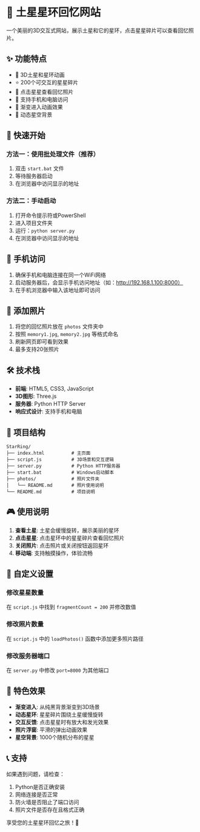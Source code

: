 # 🌟 土星星环回忆网站

一个美丽的3D交互式网站，展示土星和它的星环，点击星星碎片可以查看回忆照片。

## ✨ 功能特点

- 🌌 3D土星和星环动画
- ⭐ 200个可交互的星星碎片
- 📸 点击星星查看回忆照片
- 📱 支持手机和电脑访问
- 🎨 渐变进入动画效果
- 🌟 动态星空背景

## 🚀 快速开始

### 方法一：使用批处理文件（推荐）
1. 双击 `start.bat` 文件
2. 等待服务器启动
3. 在浏览器中访问显示的地址

### 方法二：手动启动
1. 打开命令提示符或PowerShell
2. 进入项目文件夹
3. 运行：`python server.py`
4. 在浏览器中访问显示的地址

## 📱 手机访问

1. 确保手机和电脑连接在同一个WiFi网络
2. 启动服务器后，会显示手机访问地址（如：http://192.168.1.100:8000）
3. 在手机浏览器中输入该地址即可访问

## 📸 添加照片

1. 将您的回忆照片放在 `photos` 文件夹中
2. 按照 `memory1.jpg`, `memory2.jpg` 等格式命名
3. 刷新网页即可看到效果
4. 最多支持20张照片

## 🛠️ 技术栈

- **前端**: HTML5, CSS3, JavaScript
- **3D图形**: Three.js
- **服务器**: Python HTTP Server
- **响应式设计**: 支持手机和电脑

## 📁 项目结构

```
StarRing/
├── index.html          # 主页面
├── script.js           # 3D场景和交互逻辑
├── server.py           # Python HTTP服务器
├── start.bat           # Windows启动脚本
├── photos/             # 照片文件夹
│   └── README.md       # 照片使用说明
└── README.md           # 项目说明
```

## 🎮 使用说明

1. **查看土星**: 土星会缓慢旋转，展示美丽的星环
2. **点击星星**: 点击星环中的星星碎片查看回忆照片
3. **关闭照片**: 点击照片或关闭按钮返回星环
4. **移动端**: 支持触摸操作，体验流畅

## 🔧 自定义设置

### 修改星星数量
在 `script.js` 中找到 `fragmentCount = 200` 并修改数值

### 修改照片数量
在 `script.js` 中的 `loadPhotos()` 函数中添加更多照片路径

### 修改服务器端口
在 `server.py` 中修改 `port=8000` 为其他端口

## 🌟 特色效果

- **渐变进入**: 从纯黑背景渐变到3D场景
- **动态星环**: 星星碎片围绕土星缓慢旋转
- **交互反馈**: 点击星星时有放大和发光效果
- **照片浮窗**: 平滑的弹出动画效果
- **星空背景**: 1000个随机分布的星星

## 📞 支持

如果遇到问题，请检查：
1. Python是否正确安装
2. 网络连接是否正常
3. 防火墙是否阻止了端口访问
4. 照片文件是否存在且格式正确

享受您的土星星环回忆之旅！🌟
